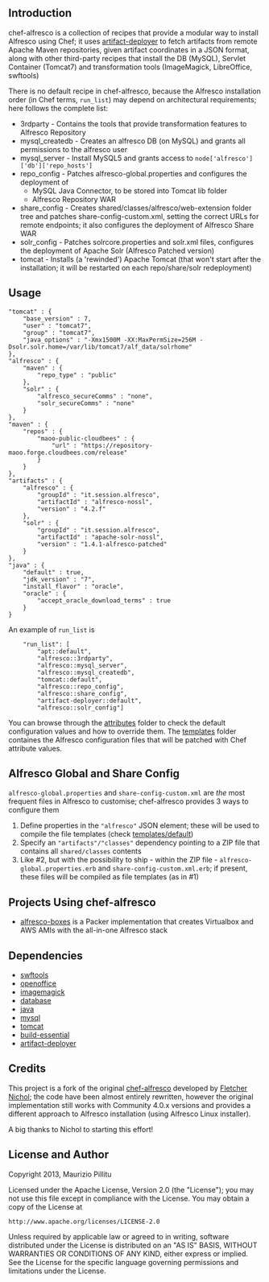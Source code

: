 Introduction
---
chef-alfresco is a collection of recipes that provide a modular way to install Alfresco using Chef; it uses [artifact-deployer](https://github.com/maoo/artifact-deployer) to fetch artifacts from remote Apache Maven repositories, given artifact coordinates in a JSON format, along with other third-party recipes that install the DB (MySQL), Servlet Container (Tomcat7) and transformation tools (ImageMagick, LibreOffice, swftools)

There is no default recipe in chef-alfresco, because the Alfresco installation order (in Chef terms, ```run_list```) may depend on architectural requirements; here follows the complete list:
* 3rdparty - Contains the tools that provide transformation features to Alfresco Repository
* mysql_createdb - Creates an alfresco DB (on MySQL) and grants all permissions to the alfresco user
* mysql_server - Install MySQL5 and grants access to ```node['alfresco']['db']['repo_hosts']```
* repo_config - Patches alfresco-global.properties and configures the deployment of
  * MySQL Java Connector, to be stored into Tomcat lib folder
  * Alfresco Repository WAR
* share_config - Creates shared/classes/alfresco/web-extension folder tree and patches share-config-custom.xml, setting the correct URLs for remote endpoints; it also configures the deployment of Alfresco Share WAR
* solr_config - Patches solrcore.properties and solr.xml files, configures the deployment of Apache Solr (Alfresco Patched version)
* tomcat - Installs (a 'rewinded') Apache Tomcat (that won't start after the installation; it will be restarted on each repo/share/solr redeployment)

Usage
---
```
"tomcat" : {
    "base_version" : 7,
    "user" : "tomcat7",
    "group" : "tomcat7",
    "java_options" : "-Xmx1500M -XX:MaxPermSize=256M -Dsolr.solr.home=/var/lib/tomcat7/alf_data/solrhome"
},
"alfresco" : {
    "maven" : {
        "repo_type" : "public"
    },
    "solr" : {
        "alfresco_secureComms" : "none",
        "solr_secureComms" : "none"
    }
},
"maven" : {
    "repos" : {
        "maoo-public-cloudbees" : {
            "url" : "https://repository-maoo.forge.cloudbees.com/release"
        }
    }
},
"artifacts" : {
    "alfresco" : {
        "groupId" : "it.session.alfresco",
        "artifactId" : "alfresco-nossl",
        "version" : "4.2.f"
    },
    "solr" : {
        "groupId" : "it.session.alfresco",
        "artifactId" : "apache-solr-nossl",
        "version" : "1.4.1-alfresco-patched"
    }
},
"java" : {
    "default" : true,
    "jdk_version" : "7",
    "install_flavor" : "oracle",
    "oracle" : {
        "accept_oracle_download_terms" : true
    }
}
```

An example of ```run_list``` is

```
    "run_list": [
        "apt::default",
        "alfresco::3rdparty",
        "alfresco::mysql_server",
        "alfresco::mysql_createdb",
        "tomcat::default",
        "alfresco::repo_config",
        "alfresco::share_config",
        "artifact-deployer::default",
        "alfresco::solr_config"]
```

You can browse through the [attributes](https://github.com/maoo/chef-alfresco/tree/master/attributes) folder to check the default configuration values and how to override them.
The [templates](https://github.com/maoo/chef-alfresco/tree/master/templates) folder containes the Alfresco configuration files that will be patched with Chef attribute values.

Alfresco Global and Share Config
---
```alfresco-global.properties``` and ```share-config-custom.xml``` are *the* most frequent files in Alfresco to customise; chef-alfresco provides 3 ways to configure them

1. Define properties in the ```"alfresco"``` JSON element; these will be used to compile the file templates (check [templates/default](https://github.com/maoo/chef-alfresco/tree/master/templates/default))
2. Specify an ```"artifacts"/"classes"``` dependency pointing to a ZIP file that contains all ```shared/classes``` contents
3. Like #2, but with the possibility to ship - within the ZIP file - ```alfresco-global.properties.erb``` and ```share-config-custom.xml.erb```; if present, these files will be compiled as file templates (as in #1)

Projects Using chef-alfresco
---
* [alfresco-boxes](https://github.com/maoo/alfresco-boxes) is a Packer implementation that creates Virtualbox and AWS AMIs with the all-in-one Alfresco stack

Dependencies
---
* [swftools](https://github.com/fnichol/swftools)
* [openoffice](https://github.com/rgauss/chef-openoffice)
* [imagemagick](https://github.com/cookbooks/imagemagick)
* [database](https://github.com/opscode-cookbooks/database)
* [java](https://github.com/opscode-cookbooks/java)
* [mysql](https://github.com/opscode-cookbooks/mysql)
* [tomcat](https://github.com/opscode-cookbooks/tomcat)
* [build-essential](https://github.com/opscode-cookbooks/build-essential)
* [artifact-deployer](https://github.com/maoo/artifact-deployer)

Credits
---
This project is a fork of the original [chef-alfresco](https://github.com/fnichol/chef-alfresco) developed by [Fletcher Nichol](https://github.com/fnichol); the code have been almost entirely rewritten, however the original implementation still works with Community 4.0.x versions and provides a different approach to Alfresco installation (using Alfresco Linux installer).

A big thanks to Nichol to starting this effort!

License and Author
---
Copyright 2013, Maurizio Pillitu

Licensed under the Apache License, Version 2.0 (the "License");
you may not use this file except in compliance with the License.
You may obtain a copy of the License at

    http://www.apache.org/licenses/LICENSE-2.0

Unless required by applicable law or agreed to in writing, software
distributed under the License is distributed on an "AS IS" BASIS,
WITHOUT WARRANTIES OR CONDITIONS OF ANY KIND, either express or implied.
See the License for the specific language governing permissions and
limitations under the License.